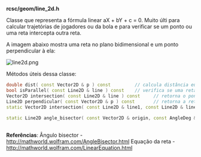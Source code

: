**rcsc/geom/line_2d.h**

Classe que representa a fórmula linear aX + bY + c = 0. 
Muito últi para calcular trajetórias de jogadores ou da bola e para verificar se um ponto ou uma reta intercepta outra reta.

A imagem abaixo mostra uma reta no plano bidimensional e um ponto perpendicular à ela:

![line2d.png](https://bitbucket.org/repo/qM7nyp/images/202542245-line2d.png)

Métodos úteis dessa classe:
```cpp
double dist( const Vector2D & p ) const         // calcula distância euclidiana de um ponto para esta reta
bool isParallel( const Line2D & line ) const    // verifica se uma reta é paralela a esta reta
Vector2D intersection( const Line2D & line ) const     // retorna o ponto de intersecção desta reta com outra
Line2D perpendicular( const Vector2D & p ) const       // retorna a reta perpendicular à outra a partir de um ponto específico
static Vector2D intersection( const Line2D & line1, const Line2D & line2 );   // retorna o ponto de 
                                                                              // intersecção de duas retas
static Line2D angle_bisector( const Vector2D & origin, const AngleDeg & left, const AngleDeg & right )
                                                                        // retorna a bissetriz de um ângulo
```

**Referências**: 
Ângulo bisector - http://mathworld.wolfram.com/AngleBisector.html 
Equação da reta - http://mathworld.wolfram.com/LinearEquation.html 